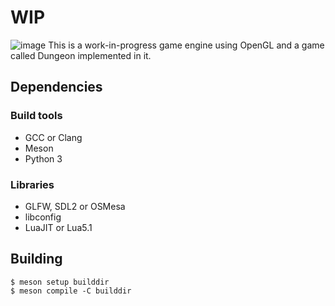 # WIP
![image](https://user-images.githubusercontent.com/21199271/178315181-3fda2625-7027-4096-8e45-a440ebda88ac.png)
This is a work-in-progress game engine using OpenGL and a game called Dungeon implemented in it.
## Dependencies
### Build tools
- GCC or Clang
- Meson
- Python 3
### Libraries
- GLFW, SDL2 or OSMesa
- libconfig
- LuaJIT or Lua5.1
## Building
```
$ meson setup builddir
$ meson compile -C builddir
```
